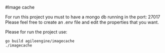 #Image cache

For run this project you must to have a mongo db running in the port: 27017 Please feel free to create an .env file and edit the properties that you want.


Please for run the project use: 

````
go build agileengine/imagecache
./imagecache
````
